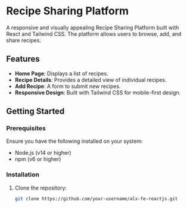 # Recipe Sharing Platform

A responsive and visually appealing Recipe Sharing Platform built with React and Tailwind CSS. The platform allows users to browse, add, and share recipes.

## Features
- **Home Page**: Displays a list of recipes.
- **Recipe Details**: Provides a detailed view of individual recipes.
- **Add Recipe**: A form to submit new recipes.
- **Responsive Design**: Built with Tailwind CSS for mobile-first design.

## Getting Started

### Prerequisites
Ensure you have the following installed on your system:
- Node.js (v14 or higher)
- npm (v6 or higher)

### Installation
1. Clone the repository:
   ```bash
   git clone https://github.com/your-username/alx-fe-reactjs.git
